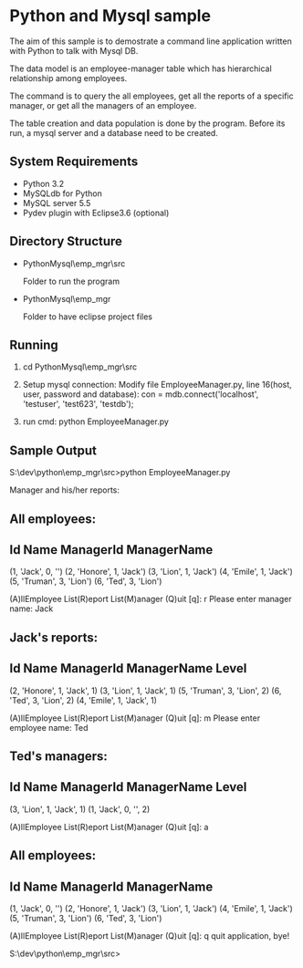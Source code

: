 Python and Mysql sample
=================================

The aim of this sample is to demostrate a command line application written with Python to talk with Mysql DB.

The data model is an employee-manager table which has hierarchical relationship among employees. 

The command is to query the all employees, get all the reports of a specific manager, or get all the managers of an employee.

The table creation and data population is done by the program. Before its run, a mysql server and a database need to be created.


System Requirements
-------------------
* Python 3.2
* MySQLdb for Python
* MySQL server 5.5
* Pydev plugin with Eclipse3.6 (optional)

Directory Structure
-------------------

* PythonMysql\emp_mgr\src
  
  	Folder to run the program

* PythonMysql\emp_mgr
  
  	Folder to have eclipse project files


Running
-------
1. cd PythonMysql\emp_mgr\src

2. Setup mysql connection:
   Modify file EmployeeManager.py, line 16(host, user, password and database):
        con = mdb.connect('localhost', 'testuser', 'test623', 'testdb');

3. run cmd:
   python EmployeeManager.py


Sample Output
--------------
S:\dev\python\emp_mgr\src>python EmployeeManager.py

Manager and his/her reports:


All employees:
-----------------------------------
Id Name ManagerId ManagerName
-----------------------------------
(1, 'Jack', 0, '')
(2, 'Honore', 1, 'Jack')
(3, 'Lion', 1, 'Jack')
(4, 'Emile', 1, 'Jack')
(5, 'Truman', 3, 'Lion')
(6, 'Ted', 3, 'Lion')

 (A)llEmployee  List(R)eport  List(M)anager  (Q)uit [q]: r
Please enter manager name: Jack

Jack's reports:
-----------------------------------
Id Name ManagerId ManagerName Level
-----------------------------------
(2, 'Honore', 1, 'Jack', 1)
(3, 'Lion', 1, 'Jack', 1)
(5, 'Truman', 3, 'Lion', 2)
(6, 'Ted', 3, 'Lion', 2)
(4, 'Emile', 1, 'Jack', 1)

 (A)llEmployee  List(R)eport  List(M)anager  (Q)uit [q]: m
Please enter employee name: Ted

Ted's managers:
-----------------------------------
Id Name ManagerId ManagerName Level
-----------------------------------
(3, 'Lion', 1, 'Jack', 1)
(1, 'Jack', 0, '', 2)

 (A)llEmployee  List(R)eport  List(M)anager  (Q)uit [q]: a

All employees:
-----------------------------------
Id Name ManagerId ManagerName
-----------------------------------
(1, 'Jack', 0, '')
(2, 'Honore', 1, 'Jack')
(3, 'Lion', 1, 'Jack')
(4, 'Emile', 1, 'Jack')
(5, 'Truman', 3, 'Lion')
(6, 'Ted', 3, 'Lion')

 (A)llEmployee  List(R)eport  List(M)anager  (Q)uit [q]: q
quit application, bye!

S:\dev\python\emp_mgr\src>
